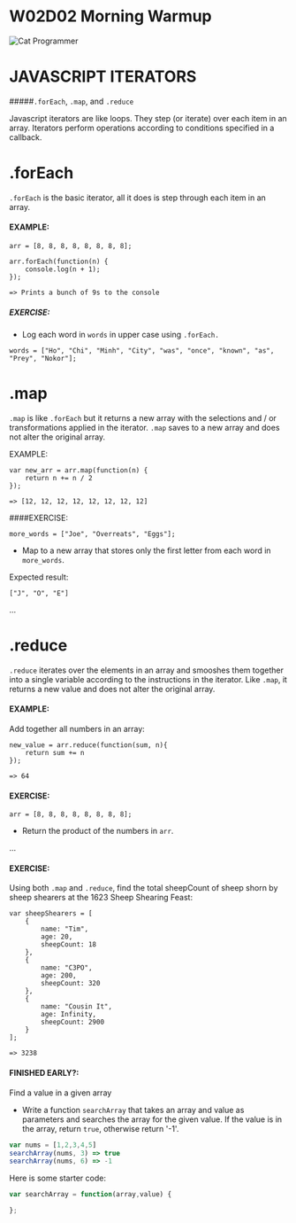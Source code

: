 # W02D02 Morning Warmup

![Cat Programmer](http://s2.quickmeme.com/img/99/9903c7c14add3fd0758b7b5b80c24d48101f296f13ce34736799a82c71f61bc2.jpg)



# JAVASCRIPT ITERATORS

#####`.forEach`, `.map`, and `.reduce`

Javascript iterators are like loops. They step (or iterate) over each item in an array. Iterators perform operations according to conditions specified in a callback.

# .forEach

`.forEach` is the basic iterator, all it does is step through each item in an array.

#### EXAMPLE:

```
arr = [8, 8, 8, 8, 8, 8, 8, 8];

arr.forEach(function(n) {
	console.log(n + 1);
});

=> Prints a bunch of 9s to the console

```


##### EXERCISE:
- Log each word in `words` in upper case using `.forEach.`

```
words = ["Ho", "Chi", "Minh", "City", "was", "once", "known", "as", "Prey", "Nokor"];
```




# .map

`.map` is like `.forEach` but it returns a new array with the selections and / or transformations applied in the iterator. `.map` saves to a new array and does not alter the original array.


EXAMPLE:

```
var new_arr = arr.map(function(n) {
	return n += n / 2
});

=> [12, 12, 12, 12, 12, 12, 12, 12]
```

####EXERCISE:

```
more_words = ["Joe", "Overreats", "Eggs"];
```

- Map to a new array that stores only the first letter from each word in `more_words`.

Expected result:

```
["J", "O", "E"]
```

...

# .reduce

`.reduce` iterates over the elements in an array and smooshes them together into a single variable according to the instructions in the iterator. Like `.map`, it returns a new value and does not alter the original array.

#### EXAMPLE: 

Add together all numbers in an array:

```
new_value = arr.reduce(function(sum, n){
	return sum += n
});

=> 64
```


#### EXERCISE: 
```
arr = [8, 8, 8, 8, 8, 8, 8, 8];
```

- Return the product of the numbers in `arr`.



...

#### EXERCISE:

Using both `.map` and `.reduce`, find the total sheepCount of sheep shorn by sheep shearers at the 1623 Sheep Shearing Feast:

```
var sheepShearers = [
    {
        name: "Tim",
        age: 20,
        sheepCount: 18
    },
    {
        name: "C3PO",
        age: 200,
        sheepCount: 320
    },
    {
        name: "Cousin It",
        age: Infinity,
        sheepCount: 2900
    }
];
```

```
=> 3238
```





#### FINISHED EARLY?: 
Find a value in a given array
 - Write a function `searchArray` that takes an array and value as parameters and searches the array for the given value. If the value is in the array, return `true`, otherwise return '-1'.
```javascript
var nums = [1,2,3,4,5]
searchArray(nums, 3) => true
searchArray(nums, 6) => -1
```
Here is some starter code:
```javascript
var searchArray = function(array,value) {

};
```
